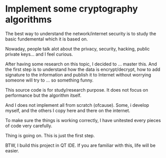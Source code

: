 # Implement some cryptography algorithms

The best way to understand the network/internet security is to study the basic fundemental which it is based on. 

Nowaday, people talk alot about the privacy, security, hacking, public private keys... and I feel curious.

After having some research on this topic, I decided to ... master this. And the first step is to understand how the data is encrypt/decrypt, how to add signature to the information and publish it to Internet without worrying someone will try to ... so something funny.

This source code is for study/research purpose. It does not focus on performance but the algorithm itself.

And I does not implement all from scratch (ofcause). Some, i develop myself, and the others I copy here and there on the internet. 

To make sure the things is working correctly, I have unitested every pieces of code very carefully.

Thing is going on. This is just the first step.

BTW, I build this project in QT IDE. If you are familiar with this, life will be easier.


